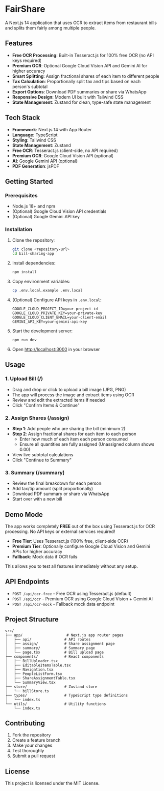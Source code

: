 # FairShare

A Next.js 14 application that uses OCR to extract items from restaurant bills and splits them fairly among multiple people.

## Features

- **Free OCR Processing**: Built-in Tesseract.js for 100% free OCR (no API keys required)
- **Premium OCR**: Optional Google Cloud Vision API and Gemini AI for higher accuracy
- **Smart Splitting**: Assign fractional shares of each item to different people
- **Tax Calculation**: Proportionally split tax and tips based on each person's subtotal
- **Export Options**: Download PDF summaries or share via WhatsApp
- **Responsive Design**: Modern UI built with Tailwind CSS
- **State Management**: Zustand for clean, type-safe state management

## Tech Stack

- **Framework**: Next.js 14 with App Router
- **Language**: TypeScript
- **Styling**: Tailwind CSS
- **State Management**: Zustand
- **Free OCR**: Tesseract.js (client-side, no API required)
- **Premium OCR**: Google Cloud Vision API (optional)
- **AI**: Google Gemini API (optional)
- **PDF Generation**: jsPDF

## Getting Started

### Prerequisites

- Node.js 18+ and npm
- (Optional) Google Cloud Vision API credentials
- (Optional) Google Gemini API key

### Installation

1. Clone the repository:
   ```bash
   git clone <repository-url>
   cd bill-sharing-app
   ```

2. Install dependencies:
   ```bash
   npm install
   ```

3. Copy environment variables:
   ```bash
   cp .env.local.example .env.local
   ```

4. (Optional) Configure API keys in `.env.local`:
   ```env
   GOOGLE_CLOUD_PROJECT_ID=your-project-id
   GOOGLE_CLOUD_PRIVATE_KEY=your-private-key
   GOOGLE_CLOUD_CLIENT_EMAIL=your-client-email
   GEMINI_API_KEY=your-gemini-api-key
   ```

5. Start the development server:
   ```bash
   npm run dev
   ```

6. Open [http://localhost:3000](http://localhost:3000) in your browser

## Usage

### 1. Upload Bill (/)
- Drag and drop or click to upload a bill image (JPG, PNG)
- The app will process the image and extract items using OCR
- Review and edit the extracted items if needed
- Click "Confirm Items & Continue"

### 2. Assign Shares (/assign)
- **Step 1**: Add people who are sharing the bill (minimum 2)
- **Step 2**: Assign fractional shares for each item to each person
  - Enter how much of each item each person consumed
  - Ensure all quantities are fully assigned (Unassigned column shows 0.00)
- View live subtotal calculations
- Click "Continue to Summary"

### 3. Summary (/summary)
- Review the final breakdown for each person
- Add tax/tip amount (split proportionally)
- Download PDF summary or share via WhatsApp
- Start over with a new bill

## Demo Mode

The app works completely **FREE** out of the box using Tesseract.js for OCR processing. No API keys or external services required!

- **Free Tier**: Uses Tesseract.js (100% free, client-side OCR)
- **Premium Tier**: Optionally configure Google Cloud Vision and Gemini APIs for higher accuracy
- **Fallback**: Mock data if OCR fails

This allows you to test all features immediately without any setup.

## API Endpoints

- `POST /api/ocr-free` - Free OCR using Tesseract.js (default)
- `POST /api/ocr` - Premium OCR using Google Cloud Vision + Gemini AI
- `POST /api/ocr-mock` - Fallback mock data endpoint

## Project Structure

```
src/
├── app/                    # Next.js app router pages
│   ├── api/               # API routes
│   ├── assign/            # Share assignment page
│   ├── summary/           # Summary page
│   └── page.tsx           # Bill upload page
├── components/            # React components
│   ├── BillUploader.tsx
│   ├── EditableItemsTable.tsx
│   ├── Navigation.tsx
│   ├── PeopleListForm.tsx
│   ├── ShareAssignmentTable.tsx
│   └── SummaryView.tsx
├── store/                 # Zustand store
│   └── billStore.ts
├── types/                 # TypeScript type definitions
│   └── index.ts
└── utils/                 # Utility functions
    └── index.ts
```

## Contributing

1. Fork the repository
2. Create a feature branch
3. Make your changes
4. Test thoroughly
5. Submit a pull request

## License

This project is licensed under the MIT License.
